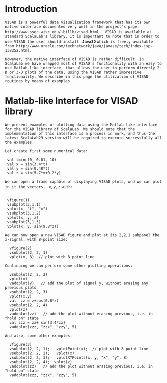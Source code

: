 # Introduction #

`VISAD is a powerful data visualization framework that has its own native interface documented very well in the project's page: http://www.ssec.wisc.edu/~billh/visad.html. `
`VISAD is available as standard ScalaLab's library. It is important to note that in order to use VISAD the user should install ` **`Java3D`** `which is freely available from http://www.oracle.com/technetwork/java/javase/tech/index-jsp-138252.html.`

`However, the native interface of VISAD is rather difficult. In ScalaLab we have wrapped most of VISAD's functionality with an easy to use Matlab-like interface, that allows the user to perform directly 2-D or 3-D plots of the data, using the VISAD rather impressive functionality. We describe in this page the utilization of VISAD routines by means of examples.`

# Matlab-like Interface for VISAD library #

`We present examples of plotting data using the Matlab-like interface for the VISAD library of ScalaLab. We should note that the implementation of this interface is a process in work, and thus the latest ScalaLab29 version will be required to execute successfully all the examples.`

`Let create first some numerical data: `

```
 val t=inc(0, 0.01, 10) 
 val x = sin(3.4*t)
 val y = sin(0.48*t)
 val z = sin(5.7*x+0.2*y)
```

`We can open a frame capable of displaying VISAD plots, wnd we can plot in it the vectors, ` _`x`_, _`y`_, _`z`_ `with:`
```

 vfigure(1)
 vsubplot(3,1,1)
 vplot(x, "t", "x")
 vsubplot(3,1,2)
 vplot(x, y, z)
 vsubplot(3,1,3)
 vplot(x, y, sin(9.8*z))

```


`We can now open a new VISAD figure and plot at its 2,2,1 subpanel the x-signal, with 8-point size: `
```
  vfigure(2)
  vsubplot(2, 2, 1)
  vplot(x, 8)  // plot with 8 point line
```

`Continuing we can perform some other plotting operations: `

```
  vsubplot(2, 2, 2)  
  vplot(x)
  vaddplot(y)   // add the plot of signal y, without erasing any previous plots
  vsubplot(2, 2, 3)
  vplot(x,y)
  val  zz = z+cos(0.8*z)
  vsubplot(2, 2, 4)
  vplot(z)
  vaddplot(zz)   // add the plot without erasing previous, i.e. in "hold on" state
  val zzz = zz+ sin(3.4*zz)
  vaddplot(zzz, "zzx", "zzy", 5) 
```


`And also, some other examples: `
```
  vfigure(3)    
  vsubplot(2, 2, 1);   vplotPoint(x);  // plot with 8 point line
  vsubplot(2, 2, 2);   vplot(x)
  vsubplot(2, 2, 3);   vplotXYPoints(x, y, "x", "y", 8)
  vsubplot(2, 2, 4);  vplot(z)
  vaddplot(zz)   // add the plot without erasing previous, i.e. in "hold on" state
  vaddplot(zzz, "zzx", "zzy", 5)
```

